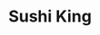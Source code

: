 ---
layout: place
title: "Sushi King"
permalink: /new-york/brooklyn/sushi-king.html
stateAbbr: NY
stateName: New York
cityName: Brooklyn
seo:
  name: "Sushi King"
  type: Restaurant
  links: null
description: "Looking for sushi in Brooklyn, New York? Check out Sushi King for a delightful Japanese dining experience. Enjoy a variety of sushi and other dishes in a wel..."
place_id: ChIJKYh0M5BdwokR-E4uw40hpi8
photos:
  - name: >-
      places/ChIJKYh0M5BdwokR-E4uw40hpi8/photos/AeeoHcKxIZZpLtJhPCcG2wv6vbyLzKU1_rYrPeXouWbHh2OyVZBaaaZY_cWodDsFyIZubfYTraJ56bNxnuMet8lPTDBfsV1ZJ-rHH_LDhIO03SR8ToziS6KkDHL1wVscErtrztZot54ShICxBXVIcEUZWa9nUM9q96mo5VW1v0BfJa-RxIett7hRLHvEDf11smVADPFCE6OqT8qqlWxFuItqe-8LUsBcLtwYjxGVC3OoDITB6sRbB1ZsGYHCUYZeKbbQxywX21YPy06y3JOogqSLL7cq8_IFZcbf1He-KYPAR2keTQ
    widthPx: 3264
    heightPx: 2448
    authorAttributions:
      - displayName: Sushi King
        uri: https://maps.google.com/maps/contrib/101651454531065648362
        photoUri: >-
          https://lh3.googleusercontent.com/a-/ALV-UjU-7_YwmBf11_FkDCIf_5b59MVsD-q9y3_JQKGqO45JlpNPRrY=s100-p-k-no-mo
    flagContentUri: >-
      https://www.google.com/local/imagery/report/?cb_client=maps_api_places.places_api&image_key=!1e10!2sAF1QipO6x3xeMqo3fL1ytTCbHrN9ibMcv3cCELYhcKN7&hl=en-US
    googleMapsUri: >-
      https://www.google.com/maps/place//data=!3m4!1e2!3m2!1sAF1QipO6x3xeMqo3fL1ytTCbHrN9ibMcv3cCELYhcKN7!2e10!4m2!3m1!1s0x89c25d9033748829:0x2fa6218dc32e4ef8
  - name: >-
      places/ChIJKYh0M5BdwokR-E4uw40hpi8/photos/AeeoHcJJf_4G4BHhT2EC6C1yu4_bxZc55mmH_BjLENZAwamz_fcaFhv6DdAnmgNgZyQZAl5QMb-VmO5qlgyi_4mVg009PmYBgTOonAr0B-u6EeRmP9HLvflja7B9AmjKpih2S1i9lKZl3QrAuaOLWSNWXMv6AYKoP4ACSwQHzPB7qZQM3sLLy-xo9osAgcLTr_0hwRXpZDjKEFp7laz34V72WneY19pcCM4Aspm7qPQ8UShL55bHrkWr3bSgzhoufT-7x2OZKuJJUOAG7lFZGQWDMJHxMdadNI6d9pSnEL8w-_zimw
    widthPx: 600
    heightPx: 800
    authorAttributions:
      - displayName: Sushi King
        uri: https://maps.google.com/maps/contrib/101651454531065648362
        photoUri: >-
          https://lh3.googleusercontent.com/a-/ALV-UjU-7_YwmBf11_FkDCIf_5b59MVsD-q9y3_JQKGqO45JlpNPRrY=s100-p-k-no-mo
    flagContentUri: >-
      https://www.google.com/local/imagery/report/?cb_client=maps_api_places.places_api&image_key=!1e10!2sAF1QipPc_5zS0quYhzseRrDWYY9gHLNrjwl5n_Ykp9fB&hl=en-US
    googleMapsUri: >-
      https://www.google.com/maps/place//data=!3m4!1e2!3m2!1sAF1QipPc_5zS0quYhzseRrDWYY9gHLNrjwl5n_Ykp9fB!2e10!4m2!3m1!1s0x89c25d9033748829:0x2fa6218dc32e4ef8
  - name: >-
      places/ChIJKYh0M5BdwokR-E4uw40hpi8/photos/AeeoHcJiLABqjBHBD-GELcXWBqqQBZVXxHE_jINWkI40d0FxvK4xUF33AmNfwBQxGtQx7jP__TBjArwjrA9eXlBr8Ry2858iKfM2W2q1k3dh3K6H_63WNeaMsp2U_yO2RXUCYCnIIu5N91DuxJceKq7CoOmSxqxYP8HQqSsYPuYVJdpn0hfKIXBXFB14WUaRN8ZzGsufpcfJYLIrvTW7GTgntj41EgQA4LYz1SnZR6ICfXLQZNKXBzoV7yqYhu4bBKob8zUe1jeiN4XNdsLoWJCJfNDuk5MGl0G5QoOJ0iWbRKoAyUrfsH9rD1S_BMwfzXvNcuLEwrRG4pSJmU8z4hmZGLaMr6LedUmp0GkFt7PLqSt6XrUXId1OMepS7iujRuDDlYxKgqDaWQpE1UWEOqk34WQk91A9pCnzd2vBXg
    widthPx: 3024
    heightPx: 4032
    authorAttributions:
      - displayName: Paul Huu
        uri: https://maps.google.com/maps/contrib/106808172442111974453
        photoUri: >-
          https://lh3.googleusercontent.com/a/ACg8ocKaqR4xsq9g0_1uyg8e3ikMh9D6VIxHj0cefEV_mdTVE9s58g=s100-p-k-no-mo
    flagContentUri: >-
      https://www.google.com/local/imagery/report/?cb_client=maps_api_places.places_api&image_key=!1e10!2sCIHM0ogKEICAgMCwucBb&hl=en-US
    googleMapsUri: >-
      https://www.google.com/maps/place//data=!3m4!1e2!3m2!1sCIHM0ogKEICAgMCwucBb!2e10!4m2!3m1!1s0x89c25d9033748829:0x2fa6218dc32e4ef8
  - name: >-
      places/ChIJKYh0M5BdwokR-E4uw40hpi8/photos/AeeoHcLy8evONbaXgvudpc_cdcr_OCvYGi9UNSCk4TY0-9FiGMNI31MdWh2pm8mS4_63_VGuOgE9hBt0MvkIJVYhW7ahyjOoaeTfNQMMVnBDYPYM9HpHZjH8SWYjSsnVTgJpzm8F9phdbvV-SnIM-u5Sd2djUIj5xaXEHwR6v_9xD_7Bf56ebj3kQbNxyN0UZJSq5wbnQNF3ff6zMTX9ApEekQOR5gaIDAvCQc_2JYun-3znBOiajFUhpb4U2sgChDynFpKKGCrgfGlUAbMkiA0PThyiimvihN0KzoMM-yxBtdzEsbQtgSGTL5QdKRLy51dCNfFS_Xx6G5-MDJkMaKsSYfqv5G_J8F4IIQO2gfr_4Hd6P5gwN4WtvyV4wGXGM_HePhsf-srSfYzJJeACEv-68IpIAmhSiK5KOqiwzuuOLzc
    widthPx: 4032
    heightPx: 3024
    authorAttributions:
      - displayName: Annie Lin
        uri: https://maps.google.com/maps/contrib/115130822476958332515
        photoUri: >-
          https://lh3.googleusercontent.com/a/ACg8ocIx7_jQdBb1cKIK__VR5OrXYWoxJz39loVS4zjsEAn3lhDj0g=s100-p-k-no-mo
    flagContentUri: >-
      https://www.google.com/local/imagery/report/?cb_client=maps_api_places.places_api&image_key=!1e10!2sCIHM0ogKEICAgICi5o-TJQ&hl=en-US
    googleMapsUri: >-
      https://www.google.com/maps/place//data=!3m4!1e2!3m2!1sCIHM0ogKEICAgICi5o-TJQ!2e10!4m2!3m1!1s0x89c25d9033748829:0x2fa6218dc32e4ef8
  - name: >-
      places/ChIJKYh0M5BdwokR-E4uw40hpi8/photos/AeeoHcLylaOG3wOTY6IUHRZjOndoLMjeA7iHtpHCPFf_gaA0jDSjVWb_vDVzQ0nnaXxHs-R8n3896jH7rkgUz2tqY29XrZSm9AZuhfyGvv1kd4_Sg9puF8YI_Z0TZ2mSXOXhbtLL5HfM2yc_CmifBmuYbpiTliqDF6lkXndeaNOu2obUc3uYcCTaDd3_f2ykWUbayN7xYc-T4koW6HN9ES6gOR6G0oG9TQCVnzmnuC2WfD5Si6sIbAeLC1eDMM24zs7dwQKhWTRXCShA9s190vJoMxOfspAWyHZR8bgzkF4EQPytGtn3jQxRoPk2XRPdIp__GBtvmFEs2acb67tXWP5-f3AeoNEAoGXQnBMS_4DoSz12mJF9_ddwNC83t3a1_uj518TvzRrTl7Dwkg0CNQtLSHY97V4gzRUqTo25KAXslxZvDOfP
    widthPx: 4032
    heightPx: 3024
    authorAttributions:
      - displayName: Annie Lin
        uri: https://maps.google.com/maps/contrib/115130822476958332515
        photoUri: >-
          https://lh3.googleusercontent.com/a/ACg8ocIx7_jQdBb1cKIK__VR5OrXYWoxJz39loVS4zjsEAn3lhDj0g=s100-p-k-no-mo
    flagContentUri: >-
      https://www.google.com/local/imagery/report/?cb_client=maps_api_places.places_api&image_key=!1e10!2sCIHM0ogKEICAgIDEtvOFxQE&hl=en-US
    googleMapsUri: >-
      https://www.google.com/maps/place//data=!3m4!1e2!3m2!1sCIHM0ogKEICAgIDEtvOFxQE!2e10!4m2!3m1!1s0x89c25d9033748829:0x2fa6218dc32e4ef8
  - name: >-
      places/ChIJKYh0M5BdwokR-E4uw40hpi8/photos/AeeoHcLrPypLCBJ5BL_14Zqxh1FEQBHxhS3jXs4Dv-49EWjLBHWxo_jC1tSRW3IRgICEFK97nlYBq2XL8dMKUVFQh0ON60GrtdN7BoOkhcfPxcN5utzhhGXiaQ2yhA0GmNWOkkyLuppjdFgLGxGrcDQkZ0gtpJgMJBEVRAjGHqbZbbsmeFuKvG2SlPclty38TcNx5yNMl6juuZ1BbBzGz-lON_ZmJXH3psjwJRhMlCeeZHDlZD0g6oXUy52skG9V9NDKOyb_8ESC-NNumGsJmqqsw_ygq5BH9i0LrpkIKTQFjk6Mcw
    widthPx: 1242
    heightPx: 1656
    authorAttributions:
      - displayName: Sushi King
        uri: https://maps.google.com/maps/contrib/101651454531065648362
        photoUri: >-
          https://lh3.googleusercontent.com/a-/ALV-UjU-7_YwmBf11_FkDCIf_5b59MVsD-q9y3_JQKGqO45JlpNPRrY=s100-p-k-no-mo
    flagContentUri: >-
      https://www.google.com/local/imagery/report/?cb_client=maps_api_places.places_api&image_key=!1e10!2sAF1QipO7TePK73rdB7nomMlz3XLiKMaVFrhO_eC7Fy9B&hl=en-US
    googleMapsUri: >-
      https://www.google.com/maps/place//data=!3m4!1e2!3m2!1sAF1QipO7TePK73rdB7nomMlz3XLiKMaVFrhO_eC7Fy9B!2e10!4m2!3m1!1s0x89c25d9033748829:0x2fa6218dc32e4ef8
  - name: >-
      places/ChIJKYh0M5BdwokR-E4uw40hpi8/photos/AeeoHcJzqMYgV2BE6QasE9BV-_gEtoXpm3XYQql9YrS5Syxw99WT8iyRnXMpJAs3OVrH6kxJdjURBhB5eSRyJs59UGT1yzxquUCvO3zpVnwn0bC2PKLvjziIqRWviotwN1setEhtZUXaMlA1Z_y492KwaD_q1DEbg-2z6b0VEl_JClOsMiQ4MNB_6hbVy7Mrd5ONZ1z3Y4GwMK0uUqCgeVoUg2R-xI5G9pTzVYO90CQEryLkXH0Gn1hgW8Ze_13i2l0T-YO4wft4qZTI5c-v9qCYrseqXg1aWIMumNuBzGpiznnU7g
    widthPx: 1242
    heightPx: 1656
    authorAttributions:
      - displayName: Sushi King
        uri: https://maps.google.com/maps/contrib/101651454531065648362
        photoUri: >-
          https://lh3.googleusercontent.com/a-/ALV-UjU-7_YwmBf11_FkDCIf_5b59MVsD-q9y3_JQKGqO45JlpNPRrY=s100-p-k-no-mo
    flagContentUri: >-
      https://www.google.com/local/imagery/report/?cb_client=maps_api_places.places_api&image_key=!1e10!2sAF1QipPa4LmcFDzST2RCWd75z5sBlau1BT7cx8P5Zcnr&hl=en-US
    googleMapsUri: >-
      https://www.google.com/maps/place//data=!3m4!1e2!3m2!1sAF1QipPa4LmcFDzST2RCWd75z5sBlau1BT7cx8P5Zcnr!2e10!4m2!3m1!1s0x89c25d9033748829:0x2fa6218dc32e4ef8
  - name: >-
      places/ChIJKYh0M5BdwokR-E4uw40hpi8/photos/AeeoHcITwVaOgRjVxtANmsSgvNs8t-yWN2O1ZQfe_YXhyn1KkyJOf5bVFZFv0BrUNQtKk13yClZlQYhFUvnnXAHB2--HmBkSaaXy3032Nidgnki6R7rHLxrx4UhpW9svZA-aX-wHF0d2jzdKPwlhZE2PxnFaSlpeZJ5EjBmTBJJZfcv6lZBdUPtCHlitKDjczG7XX5DK2eGWyPLq-v0Yfz-Qesb-UDfEzF_nPOl9D4_2BVVvgOjskVunws8YJl_KeQ22i6VwCEVC00lmCHOiu-yBiY9vBKFwLStHvpwSeAwjfOLPIA
    widthPx: 1242
    heightPx: 1656
    authorAttributions:
      - displayName: Sushi King
        uri: https://maps.google.com/maps/contrib/101651454531065648362
        photoUri: >-
          https://lh3.googleusercontent.com/a-/ALV-UjU-7_YwmBf11_FkDCIf_5b59MVsD-q9y3_JQKGqO45JlpNPRrY=s100-p-k-no-mo
    flagContentUri: >-
      https://www.google.com/local/imagery/report/?cb_client=maps_api_places.places_api&image_key=!1e10!2sAF1QipPvQnpzo-O5rJR4EyQy0lKV18jMLgiyN1UHJ9S-&hl=en-US
    googleMapsUri: >-
      https://www.google.com/maps/place//data=!3m4!1e2!3m2!1sAF1QipPvQnpzo-O5rJR4EyQy0lKV18jMLgiyN1UHJ9S-!2e10!4m2!3m1!1s0x89c25d9033748829:0x2fa6218dc32e4ef8
  - name: >-
      places/ChIJKYh0M5BdwokR-E4uw40hpi8/photos/AeeoHcLt1zt5Gh730LEgJOnYT0Q1J8-qPGuPqg-Gh6sVyKpqufGJhxgPjyrO6ESm7slL_EA6_gAcV4GtorZkVq5iW3A45LRTJPhgC12ufjakVuZbwmfw-flsV4Jg4mCwVs2s8XQPffawfUPk79glDaGfWr-tP98ch66WFY9j1_sHrAU-MRbSjqp9NR6d1nIOVQoZNav8Al9zl3CoVLrmei-CXk51Hk6jOZNYeNXn1LXp0nNR5n5Y08mhVjWfBKRVw098cq2OBpThy-DDjtjP7UIebl6iGEK0BVmoOEh5aD_83dY-XMJjH6YTVTwwB_L8oy1VA8v6W8d8Jh7f5u2JsIisfrlwA60EJAJRRhMN84nzi3grPdHISUbyyFSaAeRkv4OP0J5yBKt-kdgU4Gh1rJ4V-2X9P1Vj_NAl_nRa-a6p_3AixRHH
    widthPx: 4080
    heightPx: 3072
    authorAttributions:
      - displayName: Mrugank Dake
        uri: https://maps.google.com/maps/contrib/113390760989073823219
        photoUri: >-
          https://lh3.googleusercontent.com/a-/ALV-UjXnuQuLbnzS586sd3VWzy0yYT8LctnQbIFSVhwWtMDrWFJT3wSE=s100-p-k-no-mo
    flagContentUri: >-
      https://www.google.com/local/imagery/report/?cb_client=maps_api_places.places_api&image_key=!1e10!2sCIHM0ogKEICAgIDX-c6s2wE&hl=en-US
    googleMapsUri: >-
      https://www.google.com/maps/place//data=!3m4!1e2!3m2!1sCIHM0ogKEICAgIDX-c6s2wE!2e10!4m2!3m1!1s0x89c25d9033748829:0x2fa6218dc32e4ef8
  - name: >-
      places/ChIJKYh0M5BdwokR-E4uw40hpi8/photos/AeeoHcKWzmSep_HnUC9sKMGKQBAFYj7hP1ubDLSiddvduK9pQrFtpQK7Ra6ZWZQRPJWAvlxrVracuj8GDoPFKMORiU7dgPyeQhtE2jiF33LhZd5NVXS08hS1eJgagmjhX2BkHQ6a7I-B1IIakw97v577m7EmVit81EEiM49olG9uDq0UG7y8FqZpl30oVzaJ4j4uyDMNkqmKlxxgBwy8-BFo8dduWm4LjGxMAfa0fdD5X67HNNYroK3eFctfea5fG8KsU19TxgO8s1khFz8OBEzY-EBC81SZeFWyh_2IYd1WO_j5BdA4wSOGyXpmyPmVOdf9I7fAPlFNArP1n_gI8gM4QzZzgg6mdVfTqwUhvozMm2z5ASJl7fs9qVgIZvazAKCAVqYPNW-xMlwkTVq4UQ8LMcx8RVhbLwBg-Z7C4lti-ok
    widthPx: 3024
    heightPx: 4032
    authorAttributions:
      - displayName: Annie Lin
        uri: https://maps.google.com/maps/contrib/115130822476958332515
        photoUri: >-
          https://lh3.googleusercontent.com/a/ACg8ocIx7_jQdBb1cKIK__VR5OrXYWoxJz39loVS4zjsEAn3lhDj0g=s100-p-k-no-mo
    flagContentUri: >-
      https://www.google.com/local/imagery/report/?cb_client=maps_api_places.places_api&image_key=!1e10!2sCIHM0ogKEICAgID6_OGqSQ&hl=en-US
    googleMapsUri: >-
      https://www.google.com/maps/place//data=!3m4!1e2!3m2!1sCIHM0ogKEICAgID6_OGqSQ!2e10!4m2!3m1!1s0x89c25d9033748829:0x2fa6218dc32e4ef8
address: 1442 Myrtle Ave, Brooklyn, NY 11237, USA
street: 1442 Myrtle Ave
city: Brooklyn
state: NY
zip: '11237'
country: USA
neighborhood: Bushwick
latitude: '40.698806'
longitude: '-73.917126'
accessibility_options:
  wheelchairAccessibleParking: false
  wheelchairAccessibleEntrance: true
  wheelchairAccessibleRestroom: true
business_status: OPERATIONAL
name: Sushi King
google_maps_links:
  directionsUri: >-
    https://www.google.com/maps/dir//''/data=!4m7!4m6!1m1!4e2!1m2!1m1!1s0x89c25d9033748829:0x2fa6218dc32e4ef8!3e0
  placeUri: https://maps.google.com/?cid=3433468658665279224
  writeAReviewUri: >-
    https://www.google.com/maps/place//data=!4m3!3m2!1s0x89c25d9033748829:0x2fa6218dc32e4ef8!12e1
  reviewsUri: >-
    https://www.google.com/maps/place//data=!4m4!3m3!1s0x89c25d9033748829:0x2fa6218dc32e4ef8!9m1!1b1
  photosUri: >-
    https://www.google.com/maps/place//data=!4m3!3m2!1s0x89c25d9033748829:0x2fa6218dc32e4ef8!10e5
primary_type: Sushi Restaurant
opening_hours:
  regular: null
  current: null
secondary_opening_hours:
  regular:
    weekdayDescriptions: null
    type: null
  current:
    weekdayDescriptions: null
    type: null
phone: null
price_level: null
price_range: null
rating: null
rating_count: 0
website: null
reviews: null
parking_options: null
payment_options: null
allow_dogs: null
curbside_pickup: null
delivery: null
dine_in: null
good_for_children: null
good_for_groups: null
good_for_sports: null
live_music: null
menu_for_children: null
outdoor_seating: null
reservable: null
restroom: null
serves_beer: null
serves_breakfast: null
serves_brunch: null
serves_cocktails: null
serves_coffee: null
serves_dinner: null
serves_dessert: null
serves_lunch: null
serves_vegetarian_food: null
serves_wine: null
takeout: null
summary: null

---
